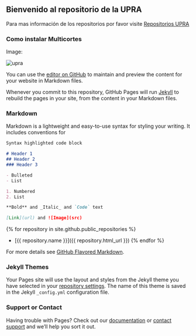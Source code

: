 ## Bienvenido al repositorio de la UPRA

Para mas información de los repositorios por favor visite
[Repositorios UPRA](https://github.com/UpraAnalisis?tab=repositories)

### Como instalar Multicortes ###

Image:

![upra](http://www.esri.com/~/media/Images/Content/products/3d-capabilities/GIF.gif)


You can use the [editor on GitHub](https://github.com/UpraAnalisis/UpraAnalisis.github.io/edit/master/index.md) to maintain and preview the content for your website in Markdown files.

Whenever you commit to this repository, GitHub Pages will run [Jekyll](https://jekyllrb.com/) to rebuild the pages in your site, from the content in your Markdown files.

### Markdown

Markdown is a lightweight and easy-to-use syntax for styling your writing. It includes conventions for

```markdown
Syntax highlighted code block

# Header 1
## Header 2
### Header 3

- Bulleted
- List

1. Numbered
2. List

**Bold** and _Italic_ and `Code` text

[Link](url) and ![Image](src)
```

{% for repository in site.github.public_repositories %}
  * [{{ repository.name }}]({{ repository.html_url }})
{% endfor %}

For more details see [GitHub Flavored Markdown](https://guides.github.com/features/mastering-markdown/).

### Jekyll Themes

Your Pages site will use the layout and styles from the Jekyll theme you have selected in your [repository settings](https://github.com/UpraAnalisis/UpraAnalisis.github.io/settings). The name of this theme is saved in the Jekyll `_config.yml` configuration file.

### Support or Contact

Having trouble with Pages? Check out our [documentation](https://help.github.com/categories/github-pages-basics/) or [contact support](https://github.com/contact) and we’ll help you sort it out.
